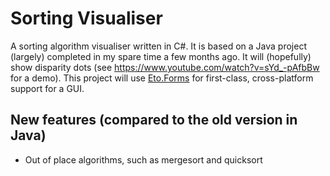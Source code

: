 # Sorting Visualiser
A sorting algorithm visualiser written in C#. It is based on a Java project (largely) completed in my spare time a few months ago. It will (hopefully) show disparity dots (see https://www.youtube.com/watch?v=sYd_-pAfbBw for a demo).
This project will use [Eto.Forms](https://github.com/picoe/Eto) for first-class, cross-platform support for a GUI.

## New features (compared to the old version in Java)
* Out of place algorithms, such as mergesort and quicksort
